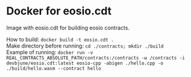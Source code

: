 # **Docker for eosio.cdt** #
Image with eosio.cdt for building eosio contracts.

How to build: `docker build -t eosio.cdt .`  
Make directory before running: `cd ./contracts; mkdir ./build`  
Example of running: `docker run -v REAL_CONTRACTS_ABSOLUTE_PATH/contracts:/contracts -w /contracts -i devbjune/eosio.cdt:latest eosio-cpp -abigen ./hello.cpp -o ./build/hello.wasm --contract hello`